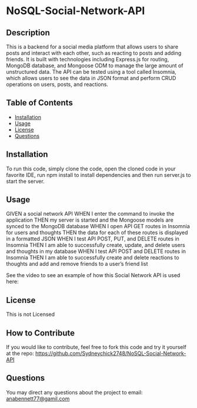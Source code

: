# NoSQL-Social-Network-API

## Description
This is a backend for a social media platform that allows users to share posts and interact with each other, such as reacting to posts and adding friends. It is built with technologies including Express.js for routing, MongoDB database, and Mongoose ODM to manage the large amount of unstructured data. The API can be tested using a tool called Insomnia, which allows users to see the data in JSON format and perform CRUD operations on users, posts, and reactions.

## Table of Contents 
- [Installation](#installation)
- [Usage](#usage)
- [License](#license)
- [Questions](#questions)

## Installation
To run this code, simply clone the code, open the cloned code in your favorite IDE, run npm install to install dependencies and then run server.js to start the server.

## Usage
GIVEN a social network API
WHEN I enter the command to invoke the application
THEN my server is started and the Mongoose models are synced to the MongoDB database
WHEN I open API GET routes in Insomnia for users and thoughts
THEN the data for each of these routes is displayed in a formatted JSON
WHEN I test API POST, PUT, and DELETE routes in Insomnia
THEN I am able to successfully create, update, and delete users and thoughts in my database
WHEN I test API POST and DELETE routes in Insomnia
THEN I am able to successfully create and delete reactions to thoughts and add and remove friends to a user’s friend list

See the video to see an example of how this Social Network API is used here: 




## License
This is not Licensed



## How to Contribute
If you would like to contribute, feel free to fork this code and try it yourself at the repo: https://github.com/Sydneychick2748/NoSQL-Social-Network-API

## Questions
You may direct any questions about the project to email: anabennett77@gamil.com


